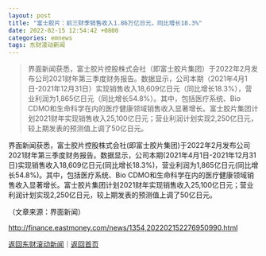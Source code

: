 ```yaml
---
layout: post
title: "富士胶片：前三财季销售收入1.86万亿日元，同比增长18.3%"
date: 2022-02-15 12:54:42 +0800
categories: emnews
tags: 东财滚动新闻
---
```

> 界面新闻获悉，富士胶片控股株式会社（即富士胶片集团）于2022年2月发布公司2021财年第三季度财务报告。数据显示，公司本期（2021年4月1日-2021年12月31日）实现销售收入18,609亿日元（同比增长18.3%），营业利润为1,865亿日元（同比增长54.8%）。其中，包括医疗系统、Bio CDMO和生命科学在内的医疗健康领域销售收入显著增长。富士胶片集团计划2021财年实现销售收入25,100亿日元；营业利润计划实现2,250亿日元，较上期发表的预测值上调了50亿日元。

<p>界面新闻获悉，富士胶片控股株式会社(即富士胶片集团)于2022年2月发布公司2021财年第三季度财务报告。数据显示，公司本期(2021年4月1日-2021年12月31日)实现销售收入18,609亿日元(同比增长18.3%)，营业利润为1,865亿日元(同比增长54.8%)。其中，包括医疗系统、Bio CDMO和生命科学在内的医疗健康领域销售收入显著增长。富士胶片集团计划2021财年实现销售收入25,100亿日元；营业利润计划实现2,250亿日元，较上期发表的预测值上调了50亿日元。 </p><p class="em_media">（文章来源：界面新闻）</p>

<http://finance.eastmoney.com/news/1354,202202152276950990.html>

[返回东财滚动新闻](//finews.withounder.com/emnews/)｜[返回首页](//finews.withounder.com/)